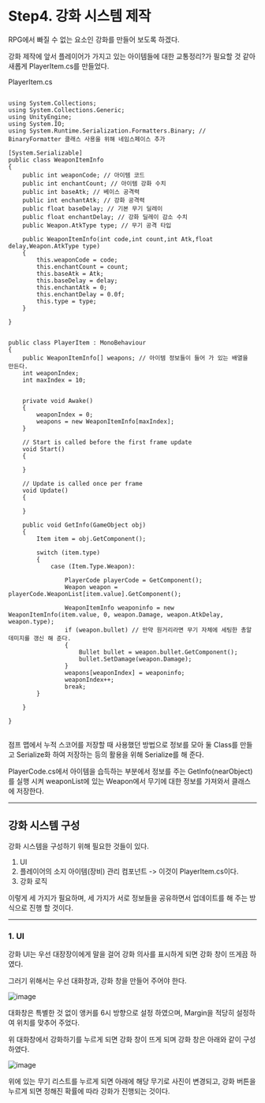 # Step4. 강화 시스템 제작


RPG에서 빠질 수 없는 요소인 강화를 만들어 보도록 하겠다.

강화 제작에 앞서 플레이어가 가지고 있는 아이템들에 대한 교통정리?가 필요할 것 같아 새롭게 PlayerItem.cs를 만들었다.

PlayerItem.cs
<pre>
<code>
using System.Collections;
using System.Collections.Generic;
using UnityEngine;
using System.IO;
using System.Runtime.Serialization.Formatters.Binary; // BinaryFormatter 클래스 사용을 위해 네임스페이스 추가

[System.Serializable]
public class WeaponItemInfo
{
    public int weaponCode; // 아이템 코드
    public int enchantCount; // 아이템 강화 수치
    public int baseAtk; // 베이스 공격력
    public int enchantAtk; // 강화 공격력
    public float baseDelay; // 기본 무기 딜레이
    public float enchantDelay; // 강화 딜레이 감소 수치
    public Weapon.AtkType type; // 무기 공격 타입

    public WeaponItemInfo(int code,int count,int Atk,float delay,Weapon.AtkType type)
    {
        this.weaponCode = code;
        this.enchantCount = count;
        this.baseAtk = Atk;
        this.baseDelay = delay;
        this.enchantAtk = 0;
        this.enchantDelay = 0.0f;
        this.type = type;
    }

}


public class PlayerItem : MonoBehaviour
{
    public WeaponItemInfo[] weapons; // 아이템 정보들이 들어 가 있는 배열을 만든다.
    int weaponIndex;
    int maxIndex = 10;


    private void Awake()
    {
        weaponIndex = 0;
        weapons = new WeaponItemInfo[maxIndex];
    }

    // Start is called before the first frame update
    void Start()
    {
        
    }

    // Update is called once per frame
    void Update()
    {
        
    }

    public void GetInfo(GameObject obj)
    {
        Item item = obj.GetComponent<Item>();

        switch (item.type)
        {
            case (Item.Type.Weapon):

                PlayerCode playerCode = GetComponent<PlayerCode>();
                Weapon weapon = playerCode.WeaponList[item.value].GetComponent<Weapon>();

                WeaponItemInfo weaponinfo = new WeaponItemInfo(item.value, 0, weapon.Damage, weapon.AtkDelay, weapon.type);
                if (weapon.bullet) // 만약 원거리라면 무기 자체에 세팅한 총알 데미지를 갱신 해 준다.
                {
                    Bullet bullet = weapon.bullet.GetComponent<Bullet>();
                    bullet.SetDamage(weapon.Damage);
                }
                weapons[weaponIndex] = weaponinfo;
                weaponIndex++;
                break;
        }

    }

}
</code>
</pre>

점프 맵에서 누적 스코어를 저장할 때 사용했던 방법으로 정보를 모아 둘 Class를 만들고 Serialize화 하여 저장하는 등의 활용을 위해 Serialize를 해 준다.

PlayerCode.cs에서 아이템을 습득하는 부분에서 정보를 주는 GetInfo(nearObject)를 실행 시켜 weaponList에 있는 Weapon에서 무기에 대한 정보를 가져와서 클래스에 저장한다.


<hr>

## 강화 시스템 구성

강화 시스템을 구성하기 위해 필요한 것들이 있다.

1. UI
2. 플레이어의 소지 아이템(장비) 관리 컴포넌트 -> 이것이 PlayerItem.cs이다.
3. 강화 로직

이렇게 세 가지가 필요하며, 세 가지가 서로 정보들을 공유하면서 업데이트를 해 주는 방식으로 진행 할 것이다.

<hr>

### 1. UI

강화 UI는 우선 대장장이에게 말을 걸어 강화 의사를 표시하게 되면 강화 창이 뜨게끔 하였다.

그러기 위해서는 우선 대화창과, 강화 창을 만들어 주어야 한다.

![image](https://user-images.githubusercontent.com/66288087/193050572-ee0d1c4c-4c2a-4f1d-a835-d709701165c9.png)

대화창은 특별한 것 없이 앵커를 6시 방향으로 설정 하였으며, Margin을 적당히 설정하여 위치를 맞추어 주었다.

위 대화창에서 강화하기를 누르게 되면 강화 창이 뜨게 되며 강화 창은 아래와 같이 구성하였다.

![image](https://user-images.githubusercontent.com/66288087/193050691-8d433734-f5a5-40bf-b72c-68e6f23ba764.png)

위에 있는 무기 리스트를 누르게 되면 아래에 해당 무기로 사진이 변경되고, 강화 버튼을 누르게 되면 정해진 확률에 따라 강화가 진행되는 것이다.








